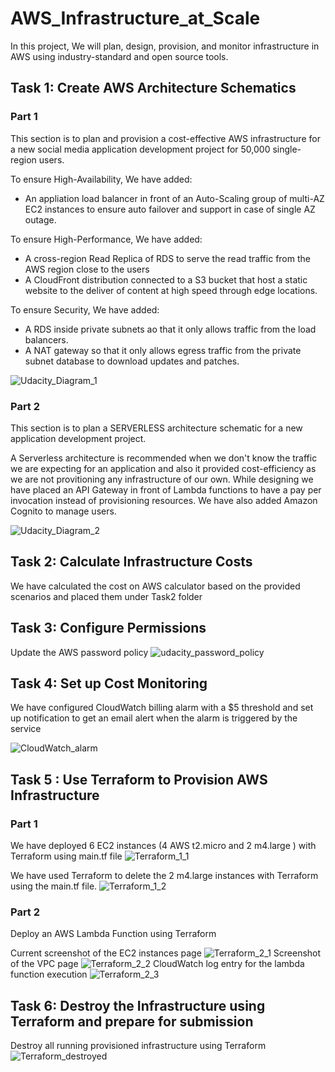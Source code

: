 # AWS_Infrastructure_at_Scale
In this project, We will plan, design, provision, and monitor infrastructure in AWS using industry-standard and open source tools.

## Task 1: Create AWS Architecture Schematics
### Part 1

This section is to plan and provision a cost-effective AWS infrastructure for a new social media application development project for 50,000 single-region users. 

To ensure High-Availability, We have added:
- An appliation load balancer in front of an Auto-Scaling group of multi-AZ EC2 instances to ensure auto failover and support in case of single AZ outage.

To ensure High-Performance, We have added:
- A cross-region Read Replica of RDS to serve the read traffic from the AWS region close to the users
- A CloudFront distribution connected to a S3 bucket that host a static website to the deliver of content at high speed through edge locations.

To ensure Security, We have added:
- A RDS inside private subnets ao that it only allows traffic from the load balancers.
- A NAT gateway so that it only allows egress traffic from the private subnet database to download updates and patches.

![Udacity_Diagram_1](Task1/Udacity_Diagram_1.png)

### Part 2

This section is to plan a SERVERLESS architecture schematic for a new application development project. 

A Serverless architecture is recommended when we don't know the traffic we are expecting for an application and also it provided cost-efficiency as we are not provitioning any infrastructure of our own. 
While designing we have  placed an API Gateway in front of Lambda functions to have a pay per invocation instead of provisioning resources. We have also added Amazon Cognito to manage users.

![Udacity_Diagram_2](Task1/Udacity_Diagram_2.png)

## Task 2: Calculate Infrastructure Costs

We have calculated the cost on AWS calculator based on the provided scenarios and placed them under Task2 folder 

## Task 3: Configure Permissions

Update the AWS password policy
![udacity_password_policy](Task3/udacity_password_policy.png)


## Task 4: Set up Cost Monitoring
We have configured CloudWatch billing alarm with a $5 threshold and set up notification to get an email alert when the alarm is triggered by the service

![CloudWatch_alarm](Task4/CloudWatch_alarm.png)

## Task 5 : Use Terraform to Provision AWS Infrastructure
### Part 1
We have deployed 6 EC2 instances (4 AWS t2.micro and 2 m4.large )  with Terraform using main.tf file
![Terraform_1_1](Task5/Exercise_1/Terraform_1_1.png)

We have used Terraform to delete the 2 m4.large instances with Terraform using the main.tf file.
![Terraform_1_2](Task5/Exercise_1/Terraform_1_2.png)

### Part 2
Deploy an AWS Lambda Function using Terraform

Current screenshot of the EC2 instances page
![Terraform_2_1](Task5/Exercise_2/Terraform_2_1.png)
Screenshot of the VPC page
![Terraform_2_2](Task5/Exercise_2/Terraform_2_2.png)
CloudWatch log entry for the lambda function execution
![Terraform_2_3](Task5/Exercise_2/Terraform_2_3.png)

## Task 6: Destroy the Infrastructure using Terraform and prepare for submission
Destroy all running provisioned infrastructure using Terraform
![Terraform_destroyed](Task6/Terraform_destroyed.png)
